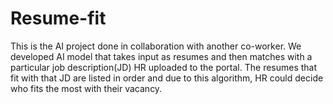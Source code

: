 # Resume-fit
This is the AI project done in collaboration with another co-worker. We developed AI model that takes input as resumes and then matches with a particular job description(JD) HR uploaded to the portal. The resumes that fit with that JD are listed in order and due to this algorithm, HR could decide who fits the most with their vacancy.
